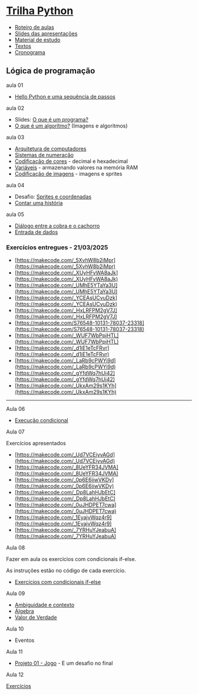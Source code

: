 # [Trilha Python](index.md)

- [Roteiro de aulas](roteiro.md)
- [Slides das apresentações](slides.md)
- [Material de estudo](material.md)
- [Textos](textos.md)
- [Cronograma](cronograma.md)

## Lógica de programação

aula 01
- [Hello Python e uma sequência de passos](helloseq.md)

aula 02

- Slides: [O que é um programa?](oqehumprog.html)
- [O que é um algorítmo?](imgalgo.md) (Imagens e algoritmos)

aula 03

- [Arquitetura de computadores](arquicomp.md)
- [Sistemas de numeração](sistnum.md)
- [Codificação de cores](codcores.md) - decimal e hexadecimal
- [Variáveis](vars.md) - armazenando valores na memória RAM
- [Codificação de imagens](codimg.md) - imagens e sprites

aula 04

- Desafio: [Sprites e coordenadas](spritesc.md)
- [Contar uma história](umahistoria.md)

aula 05
- [Diálogo entre a cobra e o cachorro](diacobraca.md)
- [Entrada de dados](entrada.md)

### Exercícios entregues - 21/03/2025

- [https://makecode.com/_5XvhW8b2iMpr](https://makecode.com/_5XvhW8b2iMpr)
- [https://makecode.com/_XUyHFvWA8aJk](https://makecode.com/_XUyHFvWA8aJk)
- [https://makecode.com/_UMhE5YTaYa3U](https://makecode.com/_UMhE5YTaYa3U)
- [https://makecode.com/_YCEAsUCvuDzk](https://makecode.com/_YCEAsUCvuDzk)
- [https://makecode.com/_HxLRFPM2gV7J](https://makecode.com/_HxLRFPM2gV7J)
- [https://makecode.com/S76548-10131-78037-23318](https://makecode.com/S76548-10131-78037-23318)
- [https://makecode.com/_WUF7WbPpjHTL](https://makecode.com/_WUF7WbPpjHTL)
- [https://makecode.com/_d1iE1eTcFRvr](https://makecode.com/_d1iE1eTcFRvr)
- [https://makecode.com/_LaRb9cPWYi9d](https://makecode.com/_LaRb9cPWYi9d)
- [https://makecode.com/_gYfdWq7hUi42](https://makecode.com/_gYfdWq7hUi42)
- [https://makecode.com/_UkxAm29s1KYh](https://makecode.com/_UkxAm29s1KYh)

---

Aula 06

- [Execução condicional](cifelse.md)

Aula 07

Exercícios apresentados
- [https://makecode.com/_Ud7VCEiyvAGd](https://makecode.com/_Ud7VCEiyvAGd)
- [https://makecode.com/_8UeYFR34JVMA](https://makecode.com/_8UeYFR34JVMA)
- [https://makecode.com/_0p6E6iiwVKDy](https://makecode.com/_0p6E6iiwVKDy)
- [https://makecode.com/_Dp8LahHJbEtC](https://makecode.com/_Dp8LahHJbEtC)
- [https://makecode.com/_0uJHDPET7cwa](https://makecode.com/_0uJHDPET7cwa)
- [https://makecode.com/_1EyajvWqz4r9](https://makecode.com/_1EyajvWqz4r9)
- [https://makecode.com/_7YRHuYJeabuA](https://makecode.com/_7YRHuYJeabuA)

Aula 08

Fazer em aula os exercícios com condicionais if-else.

As instruções estão no código de cada exercício.

- [Exercícios com condicionais if-else](exercicios-condicionais.md)

Aula 09

- [Ambiguidade e contexto](ambiguidade.md)
- [Álgebra](algebra.md)
- [Valor de Verdade](valordeverdade.md)

Aula 10

- Eventos

Aula 11

- [Projeto 01 - Jogo](proj01jogo.md) - E um desafio no final

Aula 12

[Exercícios](exercicios-seq-cod-eventos.md)